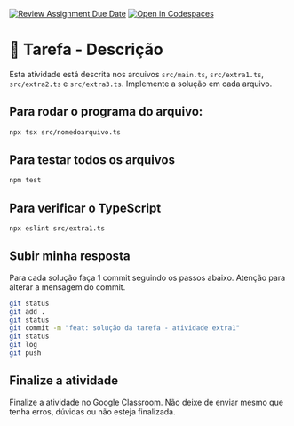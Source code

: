[![Review Assignment Due Date](https://classroom.github.com/assets/deadline-readme-button-22041afd0340ce965d47ae6ef1cefeee28c7c493a6346c4f15d667ab976d596c.svg)](https://classroom.github.com/a/AVjgGaz6)
[![Open in Codespaces](https://classroom.github.com/assets/launch-codespace-2972f46106e565e64193e422d61a12cf1da4916b45550586e14ef0a7c637dd04.svg)](https://classroom.github.com/open-in-codespaces?assignment_repo_id=19923006)
# 🎯 Tarefa - Descrição

Esta atividade está descrita nos arquivos `src/main.ts`, `src/extra1.ts`, `src/extra2.ts` e `src/extra3.ts`. Implemente a solução em cada arquivo.

## Para rodar o programa do arquivo:
```bash
npx tsx src/nomedoarquivo.ts
```

## Para testar todos os arquivos
```bash
npm test
```

## Para verificar o TypeScript
```bash
npx eslint src/extra1.ts
```

## Subir minha resposta
Para cada solução faça 1 commit seguindo os passos abaixo. Atenção para alterar a mensagem do commit.

```bash
git status
git add .
git status
git commit -m "feat: solução da tarefa - atividade extra1"
git status
git log
git push
```

## Finalize a atividade 
Finalize a atividade no Google Classroom. Não deixe de enviar mesmo que tenha erros, dúvidas ou não esteja finalizada.
